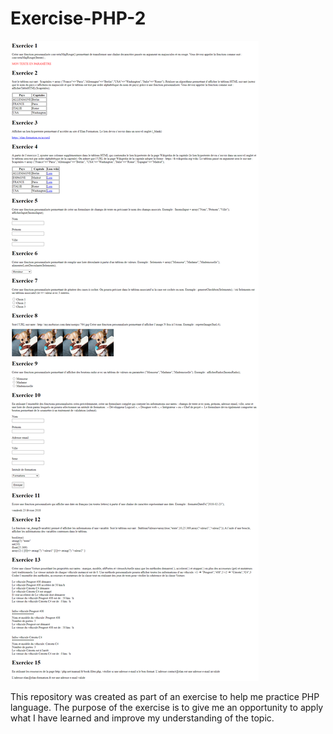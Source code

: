 # Exercise-PHP-2

![](/-%20php%202%20-.png)

This repository was created as part of an exercise to help me practice PHP language. The purpose of the exercise is to give me an opportunity to apply what I have learned and improve my understanding of the topic.
